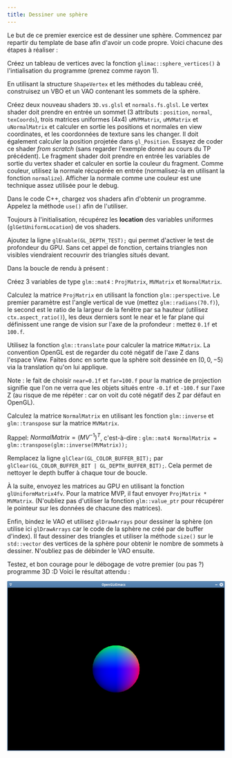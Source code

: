 ```yaml
---
title: Dessiner une sphère
---
```


Le but de ce premier exercice est de dessiner une sphère. Commencez par repartir du template de base afin d'avoir un code propre. Voici chacune des étapes à réaliser :

Créez un tableau de vertices avec la fonction `glimac::sphere_vertices()` à l'intialisation du programme (prenez comme rayon 1).

En utilisant la structure `ShapeVertex` et les méthodes du tableau créé, construisez un VBO et un VAO contenant les sommets de la sphère.

Créez deux nouveau shaders `3D.vs.glsl` et `normals.fs.glsl`. Le vertex shader doit prendre en entrée un sommet (3 attributs : `position`, `normal`, `texCoords`), trois matrices uniformes (4x4) `uMVPMatrix`, `uMVMatrix` et `uNormalMatrix` et calculer en sortie les positions et normales en view coordinates, et les coordonnées de texture sans les changer. Il doit également calculer la position projetée dans `gl_Position`. Essayez de coder ce shader *from scratch* (sans regarder l'exemple donné au cours du TP précédent). Le fragment shader doit prendre en entrée les variables de sortie du vertex shader et calculer en sortie la couleur du fragment. Comme couleur, utilisez la normale récupérée en entrée (normalisez-la en utilisant la fonction `normalize`). Afficher la normale comme une couleur est une technique assez utilisée pour le debug.

Dans le code C++, chargez vos shaders afin d'obtenir un programme. Appelez la méthode `use()` afin de l'utiliser.

Toujours à l'initialisation, récupérez les **location** des variables uniformes (`glGetUniformLocation`) de vos shaders.

Ajoutez la ligne `glEnable(GL_DEPTH_TEST);` qui permet d'activer le test de profondeur du GPU. Sans cet appel de fonction, certains triangles non visibles viendraient recouvrir des triangles situés devant.

Dans la boucle de rendu à présent :

Créez 3 variables de type `glm::mat4` : `ProjMatrix`, `MVMatrix` et `NormalMatrix`.

Calculez la matrice `ProjMatrix` en utilisant la fonction `glm::perspective`. Le premier paramètre est l'angle vertical de vue (mettez `glm::radians(70.f)`), le second est le ratio de la largeur de la fenêtre par sa hauteur (utilisez `ctx.aspect_ratio()`), les deux derniers sont le near et le far plane qui définissent une range de vision sur l'axe de la profondeur : mettez `0.1f` et `100.f`.

Utilisez la fonction `glm::translate` pour calculer la matrice `MVMatrix`. La convention OpenGL est de regarder du coté négatif de l'axe Z dans l'espace View. Faites donc en sorte que la sphère soit dessinée en $(0, 0, -5)$ via la translation qu'on lui applique.

Note : le fait de choisir `near=0.1f` et `far=100.f` pour la matrice de projection signifie que l'on ne verra que les objets situés entre `-0.1f` et `-100.f` sur l'axe Z (au risque de me répéter : car on voit du coté négatif des Z par défaut en OpenGL).

Calculez la matrice `NormalMatrix` en utilisant les fonction `glm::inverse` et `glm::transpose` sur la matrice `MVMatrix`.

Rappel: $NormalMatrix = (MV^{-1})^T$, c'est-à-dire : `glm::mat4 NormalMatrix = glm::transpose(glm::inverse(MVMatrix));`

Remplacez la ligne `glClear(GL_COLOR_BUFFER_BIT);` par `glClear(GL_COLOR_BUFFER_BIT | GL_DEPTH_BUFFER_BIT);`. Cela permet de nettoyer le depth buffer à chaque tour de boucle.

À la suite, envoyez les matrices au GPU en utilisant la fonction `glUniformMatrix4fv`. Pour la matrice MVP, il faut envoyer `ProjMatrix * MVMatrix`. (N'oubliez pas d'utiliser la fonction `glm::value_ptr` pour récupérer le pointeur sur les données de chacune des matrices).

Enfin, bindez le VAO et utilisez `glDrawArrays` pour dessiner la sphère (on utilise ici `glDrawArrays` car le code de la sphère ne créé par de buffer d'index). Il faut dessiner des triangles et utiliser la méthode `size()` sur le `std::vector` des vertices de la sphère pour obtenir le nombre de sommets à dessiner. N'oubliez pas de débinder le VAO ensuite.

Testez, et bon courage pour le débogage de votre premier (ou pas ?) programme 3D :D Voici le résultat attendu : 

![](img/sphere_normals.png)